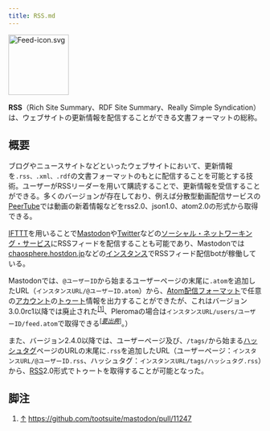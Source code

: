 ```yaml
---
title: RSS.md
---
```

<div>

<div>

<div>

[<img src="/images/thumb/4/43/Feed-icon.svg/120px-Feed-icon.svg.png" srcset="/images/thumb/4/43/Feed-icon.svg/180px-Feed-icon.svg.png 1.5x, /images/thumb/4/43/Feed-icon.svg/240px-Feed-icon.svg.png 2x" width="120" height="120" alt="Feed-icon.svg" />](/%E3%83%95%E3%82%A1%E3%82%A4%E3%83%AB:Feed-icon.svg)

<div>

<div>

[](/%E3%83%95%E3%82%A1%E3%82%A4%E3%83%AB:Feed-icon.svg "拡大")

</div>

</div>

</div>

</div>

**RSS**（Rich Site Summary、RDF Site Summary、Really Simple Syndication）は、ウェブサイトの更新情報を配信することができる文書フォーマットの総称。

## 概要

ブログやニュースサイトなどといったウェブサイトにおいて、更新情報を`.rss、.xml、.rdf`の文書フォーマットのもとに配信することを可能とする技術。ユーザーがRSSリーダーを用いて購読することで、更新情報を受信することができる。多くのバージョンが存在しており、例えば分散型動画配信サービスの[PeerTube](/PeerTube "PeerTube")では動画の新着情報などをrss2.0、json1.0、atom2.0の形式から取得できる。

[IFTTT](/IFTTT "IFTTT (存在しないページ)")を用いることで[Mastodon](/Mastodon "Mastodon")や[Twitter](/Twitter "Twitter")などの[ソーシャル・ネットワーキング・サービス](/SNS "SNS")にRSSフィードを配信することも可能であり、Mastodonでは[chaosphere.hostdon.jp](/Chaosphere.hostdon.jp "Chaosphere.hostdon.jp")などの[インスタンス](/%E3%82%A4%E3%83%B3%E3%82%B9%E3%82%BF%E3%83%B3%E3%82%B9 "インスタンス")でRSSフィード配信botが稼働している。

Mastodonでは、`@ユーザーID`から始まるユーザーページの末尾に`.atom`を追加したURL（`インスタンスURL/@ユーザーID.atom`）から、[Atom配信フォーマット](https://ja.wikipedia.org/wiki/Atom_(%E3%82%A6%E3%82%A7%E3%83%96%E3%82%B3%E3%83%B3%E3%83%86%E3%83%B3%E3%83%84%E9%85%8D%E4%BF%A1) "w:Atom (ウェブコンテンツ配信)")で任意の[アカウント](/%E3%82%A2%E3%82%AB%E3%82%A6%E3%83%B3%E3%83%88 "アカウント")の[トゥート](/%E3%83%88%E3%82%A5%E3%83%BC%E3%83%88 "トゥート")情報を出力することができたが、これはバージョン3.0.0rc1以降では廃止された<sup>[\[1\]](#cite_note-1)</sup>、Pleromaの場合は`インスタンスURL/users/ユーザーID/feed.atom`で取得できる<sup>\[*[要出典](https://ja.wikipedia.org/wiki/Wikipedia:%E3%80%8C%E8%A6%81%E5%87%BA%E5%85%B8%E3%80%8D%E3%82%92%E3%82%AF%E3%83%AA%E3%83%83%E3%82%AF%E3%81%95%E3%82%8C%E3%81%9F%E6%96%B9%E3%81%B8 "w:Wikipedia:「要出典」をクリックされた方へ")*\]</sup>。）

また、バージョン2.4.0以降では、ユーザーページ及び、`/tags/`から始まる[ハッシュタグ](/%E3%83%8F%E3%83%83%E3%82%B7%E3%83%A5%E3%82%BF%E3%82%B0 "ハッシュタグ")ページのURLの末尾に`.rss`を追加したURL（ユーザーページ：`インスタンスURL/@ユーザーID.rss`、ハッシュタグ：`インスタンスURL/tags/ハッシュタグ.rss`）から、[RSS](https://ja.wikipedia.org/wiki/RSS "w:RSS")2.0形式でトゥートを取得することが可能となった。

## 脚注

<div>

1.  [↑](#cite_ref-1) <a href="https://github.com/tootsuite/mastodon/pull/11247" rel="nofollow">https://github.com/tootsuite/mastodon/pull/11247</a>

</div>

</div>
